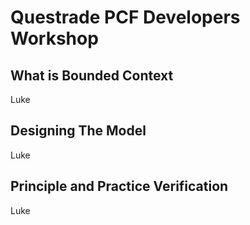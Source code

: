 # Questrade PCF Developers Workshop

## What is Bounded Context

Luke

## Designing The Model

Luke

## Principle and Practice Verification

Luke
